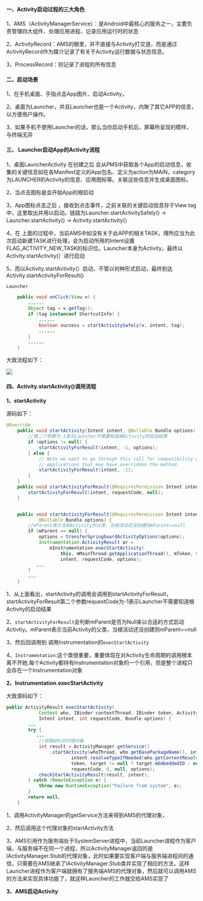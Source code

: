 ####  一、Activity启动过程的三大角色

1、AMS（ActivityManagerService）：是Android中最核心的服务之一，主要负责管理四大组件、处理应用进程、记录应用运行时的状态

2、ActivityRecord：AMS的眼里，并不直接与Activity打交道，而是通过ActivityRecord作为媒介记录了有关于Activity运行数据与状态信息。

3、ProcessRecord：则记录了进程的所有信息

#### 二、启动场景

1、在手机桌面、手指点击App图片、启动Activity，

2、桌面为Launcher，并且Launcher也是一个Activity，内聚了其它APP的信息，以方便用户操作。

3、如果手机不使用Launcher的话，那么当你启动手机后，屏幕所呈现的模样，与终端无异

####  三、 Launcher启动App的Activity流程

1、桌面LauncherActivity 在创建之后 会从PMS中获取各个App的启动信息，收集的关键信息如在各Manifest定义的App包名、定义为action为MAIN，category为LAUNCHER的Activity的信息、应用图标等。关联这些信息并生成桌面图标。

2、当点击图标是会开始App的根启动

3、App图标点击之后 ，接收到点击事件，之前关联的关键启动信息存于View tag中，这里取出并用以启动。链路为Launcher.startActivitySafely() -> Launcher.startActivity() -> Activity.startActivity(）

4、在 上面的过程中，当前AMS中如没有关于此APP的相关TASK，理所应当为此次启动新建TASK进行处理，会为启动所用的Intent设置FLAG_ACTIVITY_NEW_TASK的标识位。Launcher本身为Activity，最终以Activity.startActivity(）进行启动

5、而以Activity.startActivity(）启动，不管以何种形式启动，最终到达Activity.startActivityForResult()

```java
Launcher

    public void onClick(View v) {
        ......
        Object tag = v.getTag();
        if (tag instanceof ShortcutInfo) {
            ......
            boolean success = startActivitySafely(v, intent, tag);
            ......
        } 
        ......
    }
```

大致流程如下：

![](https://lize1.gitee.io/mystudyphoto/Android/FrameWork/Activity%E8%B7%9F%E5%90%AF%E5%8A%A8%E6%B5%81%E7%A8%8B.png)



#### 四、Activity.startActivity()调用流程

**1、startActivity**

源码如下：

```java
@Override
    public void startActivity(Intent intent, @Nullable Bundle options) {
        //第二个参数为-1表示Launcher不需要知道根Activity的启动结果
        if (options != null) {
            startActivityForResult(intent, -1, options);
        } else {
            // Note we want to go through this call for compatibility with
            // applications that may have overridden the method.
            startActivityForResult(intent, -1);
        }
    }
    public void startActivityForResult(@RequiresPermission Intent intent, int requestCode) {
        startActivityForResult(intent, requestCode, null);
    }


    public void startActivityForResult(@RequiresPermission Intent intent, int requestCode,
            @Nullable Bundle options) {
        //mParent表示当前Activity的父类，当根活动还没创建则mParent==null    
        if (mParent == null) {
            options = transferSpringboardActivityOptions(options);
            Instrumentation.ActivityResult ar =
                mInstrumentation.execStartActivity(
                    this, mMainThread.getApplicationThread(), mToken, this,
                    intent, requestCode, options);
           ... 
        } 
        ...
    }
```

1、从上面看出，startActivity的调用会调用到startActivityForResult，startActivityForResult第二个参数requestCode为-1表示Launcher不需要知道根Activity的启动结果

2、`startActivityForResult`会判断mParent是否为Null来以合适的方式启动Activtiy。mParent表示当前Activity的父类，当根活动还没创建则mParent==null 

3、然后回调用到 调用Instrumentation的`execStartActivity`

4、`Instrumentation`:这个类很重要，重要体现在对Activity生命周期的调用根本离不开她,每个Activity都持有Instrumentation对象的一个引用，但是整个进程只会存在一个Instrumentation对象



**2、Instrumentation.execStartActivity**

大致源码如下：

```java
public ActivityResult execStartActivity(
            Context who, IBinder contextThread, IBinder token, Activity target,
            Intent intent, int requestCode, Bundle options) {
        ...
        try {
		   ...
		    //获取AMS的代理对象
            int result = ActivityManager.getService()
                .startActivity(whoThread, who.getBasePackageName(), intent,
                        intent.resolveTypeIfNeeded(who.getContentResolver()),
                        token, target != null ? target.mEmbeddedID : null,
                        requestCode, 0, null, options);
            checkStartActivityResult(result, intent);
        } catch (RemoteException e) {
            throw new RuntimeException("Failure from system", e);
        }
        return null;
    }
```

1、调用ActivityManager的getService方法来得到AMS的代理对象，

2、然后调用这个代理对象的startActivity方法

3、AMS引用作为服务端处于SystemServer进程中，当前Launcher进程作为客户端，与服务端不在同一个进程，所以ActivityManager返回的是IActivityManager.Stub的代理对象，此时如果要实现客户端与服务端进程间的通信，只需要在AMS继承了IActivityManager.Stub类并实现了相应的方法，这样Launcher进程作为客户端就拥有了服务端AMS的代理对象，然后就可以调用AMS的方法来实现具体功能了，就这样Launcher的工作就交给AMS实现了

**3、AMS启动Activity**